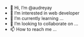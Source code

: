- 👋 Hi, I’m @audreyay
- 👀 I’m interested in web developer
- 🌱 I’m currently learning ...
- 💞️ I’m looking to collaborate on ...
- 📫 How to reach me ...

<!---
audreyay/audreyay is a ✨ special ✨ repository because its `README.md` (this file) appears on your GitHub profile.
You can click the Preview link to take a look at your changes.
--->
